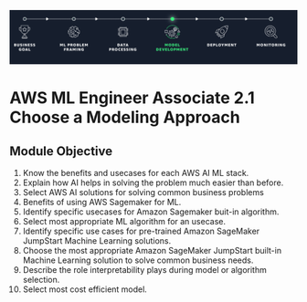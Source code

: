 ![placeholder image](modelling_Introbanner.png)

# AWS ML Engineer Associate 2.1 Choose a Modeling Approach

## Module Objective

1. Know the benefits and usecases for each AWS AI ML stack.
2. Explain how AI helps in solving the problem much easier than before. 
3. Select AWS AI solutions for solving common business problems
4. Benefits of using AWS Sagemaker for ML.
5. Identify specific usecases for Amazon Sagemaker buit-in algorithm.
6. Select most appropriate ML algorithm for an usecase.
7. Identify specific use cases for pre-trained Amazon SageMaker JumpStart Machine Learning solutions.
8. Choose the most appropriate Amazon SageMaker JumpStart built-in Machine Learning solution to solve common business needs.
9. Describe the role interpretability plays during model or algorithm selection.
10. Select most cost efficient model.